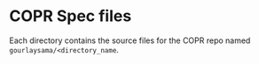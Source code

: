 # COPR Spec files

Each directory contains the source files for the COPR repo named `gourlaysama/<directory_name`.
